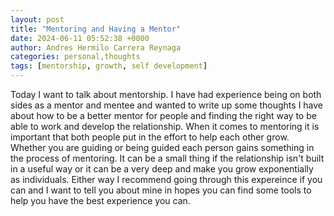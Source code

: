 ```yaml
---
layout: post
title: "Mentoring and Having a Mentor"
date: 2024-06-11 05:52:38 +0000
author: Andres Hermilo Carrera Reynaga
categories: personal,thoughts
tags: [mentorship, growth, self development]
---
```


Today I want to talk about mentorship. I have had experience being on both sides as a mentor and mentee and wanted to write up some thoughts I have about how to be a better mentor for people and finding the right way to be able to work and develop the relationship. When it comes to mentoring it is important that both people put in the effort to help each other grow. Whether you are guiding or being guided each person gains something in the process of mentoring. It can be a small thing if the relationship isn't built in a useful way or it can be a very deep and make you grow exponentially as individuals. Either way I recommend going through this expereince if you can and I want to tell you about mine in hopes you can find some tools to help you have the best experience you can.
